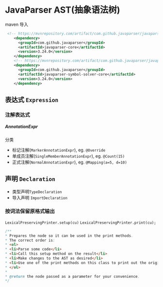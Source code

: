 # JavaParser AST(抽象语法树)

maven 导入

``` xml
 <!-- https://mvnrepository.com/artifact/com.github.javaparser/javaparser-core -->
    <dependency>
      <groupId>com.github.javaparser</groupId>
      <artifactId>javaparser-core</artifactId>
      <version>3.24.0</version>
    </dependency>
    <!-- https://mvnrepository.com/artifact/com.github.javaparser/javaparser-symbol-solver-core -->
    <dependency>
      <groupId>com.github.javaparser</groupId>
      <artifactId>javaparser-symbol-solver-core</artifactId>
      <version>3.24.0</version>
    </dependency>
```

## 表达式 `Expression`

### 注解表达式

##### AnnotationExpr

分类

- 标记注解(`MarkerAnnotationExpr`), eg. `@Override`
- 单成员注解(`SingleMemberAnnotationExpr`), eg. `@Count(15)`
- 正式注解(`NormalAnnotationExpr`), eg. `@Mapping(a=5, d=10)`

## 声明 `Declaration`

- 类型声明`TypeDeclaration`
- 导入声明 `ImportDeclaration`

### 按词法保留原格式输出

`LexicalPreservingPrinter.setup(cu)`
`LexicalPreservingPrinter.print(cu);`

```java
/**
* Prepares the node so it can be used in the print methods.
* The correct order is:
* <ol>
* <li>Parse some code</li>
* <li>Call this setup method on the result</li>
* <li>Make changes to the AST as desired</li>
* <li>Use one of the print methods on this class to print out the original source code with your changes added</li>
* </ol>
*
* @return the node passed as a parameter for your convenience.
*/

```

